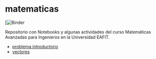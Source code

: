 # matematicas

[![Binder](https://mybinder.org/v2/gh/jgomezc1/matematicas/master)

Repositorio con Notebooks y algunas actividades del curso Matemáticas Avanzadas para Ingenieros en la Universidad EAFIT.


* [problema introductorio](https://nbviewer.jupyter.org/github/jgomezc1/matematicas/blob/master/clase_01_instalcion/nb03_problema_introductorio.ipynb)
* [vectores](https://nbviewer.jupyter.org/github/jgomezc1/matematicas/blob/master/clase_02_vectores/nb04_vectores_tensores.ipynb)
